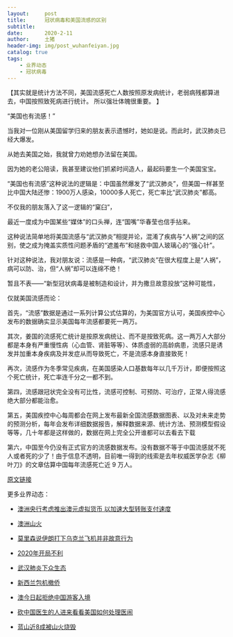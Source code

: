 ```yaml
---
layout:     post
title:      冠状病毒和美国流感的区别
subtitle:   
date:       2020-2-11
author:     土猪
header-img: img/post_wuhanfeiyan.jpg
catalog: true
tags:
    - 业界动态
    - 冠状病毒
---
```



【其实就是统计方法不同，美国流感死亡人数按照原发病统计，老弱病残都算进去，中国按照致死病进行统计。 所以强壮体魄很重要。 】


“美国也有流感！”

当我对一位刚从美国留学归来的朋友表示遗憾时，她如是说。而此时，武汉肺炎已经大爆发。

从她去美国之始，我就曾力劝她想办法留在美国。

因为她的老公陪读，我甚至建议他们抓紧时间造人，最起码要生一个美国宝宝。

“美国也有流感”这种说法的逻辑是：中国虽然爆发了“武汉肺炎”，但美国一样甚至比中国大陆还惨：1900万人感染，10000多人死亡，死亡率比“武汉肺炎”都高。

不仅我的朋友落入了这一逻辑的“窠臼”，

最近一度成为中国某些“媒体”的口头禅，连“国嘴”华春莹也信手拈来。


这种说法简单地将美国流感与“武汉肺炎”相提并论，混淆了疾病与“人祸”之间的区别，使之成为掩盖实质性问题矛盾的“遮羞布”和拯救中国人玻璃心的“强心针”。

针对这种说法，我对朋友说：流感是一种病，“武汉肺炎”在很大程度上是“人祸”，病可以防、治，但“人祸”却可以连绵不绝！

暂且不表——“新型冠状病毒是被制造和设计，并为撒旦故意投放”这种可能性，

仅就美国流感而论：

首先，“流感”数据是通过一系列计算公式估算的，为美国官方认可，美国疾控中心发布的数据确实显示美国每年流感都要死一两万。

其次，姜国的流感死亡统计是按原发病统让、而不是按致死病。这一两万人大部分都是本身有严重慢性病（心血管、肾脏等等）、体质虛弱的高龄病患，流感只是诱发并加重本身疾病及并发症从而导致死亡，不是流感本身直接致死！

再次，流感作为冬季常见疾病，在美国感染人口基数每年以几千万计，即便按照这个死亡统计，死亡率连千分之一都不到。

第四，流感跟冠状完全没有可比性，流感可控制、可预防、可治疗，正常人得流感绝大部分都能治愈。

第五，美国疾控中心每周都会在网上发布最新全国流感数据图表、以及对未来走势的预测分析，每年会发布详细数据报告，解释数据来源、统计方法、预测模型假设等等，几十年都是这样做的，数据在网上完全公开谁都可以去看去下载

第六，中国至今仍没有正式官方的流感数据发布。没有数据不等于中国流感就不死人或者死的少了！由于信息不透明，目前唯一得到的线索是去年权威医学杂志《柳叶刀》的文章估算中国每年流感死亡近 9 万人。


[原文链接](https://matters.news/@Mrtoutu/%E9%80%8F%E5%9B%BE%E5%93%A5-%E6%8B%BF%E7%BE%8E%E5%9B%BD%E6%B5%81%E6%84%9F%E4%B8%8E-%E6%AD%A6%E6%B1%89%E8%82%BA%E7%82%8E-%E7%9B%B8%E6%8F%90%E5%B9%B6%E8%AE%BA-%E7%8A%AF%E4%BA%86%E5%93%AA%E4%BA%9B%E5%B8%B8%E8%AF%86%E6%80%A7%E9%94%99%E8%AF%AF-zdpuAnnqwJHtSMc1xbF4EHPtJfHmnoAf6ArWQvAC7QSu3kaBh)




更多业界动态：

- [澳洲央行考虑推出澳元虚拟货币 以加速大型转账支付速度](http://livinginau.life/2020/01/12/%E6%BE%B3%E6%B4%B2%E5%A4%AE%E8%A1%8C%E8%80%83%E8%99%91%E6%8E%A8%E5%87%BA%E6%BE%B3%E5%85%83%E8%99%9A%E6%8B%9F%E8%B4%A7%E5%B8%81/)

- [澳洲山火](http://livinginau.life/2020/01/11/%E6%BE%B3%E6%B4%B2%E5%B1%B1%E7%81%AB/)

- [莫里森说伊朗打下乌克兰飞机并非故意行为](http://livinginau.life/2020/01/11/%E4%BC%8A%E6%9C%97%E6%89%93%E4%B8%8B%E4%B9%8C%E5%85%8B%E5%85%B0%E9%A3%9E%E6%9C%BA%E5%B9%B6%E9%9D%9E%E6%95%85%E6%84%8F%E8%A1%8C%E4%B8%BA/)

- [2020年开局不利](http://livinginau.life/2020/02/06/2020%E5%BC%80%E5%B1%80%E4%B8%8D%E5%88%A9/)

- [武汉肺炎下众生态](http://livinginau.life/2020/02/03/%E6%AD%A6%E6%B1%89%E8%82%BA%E7%82%8E%E4%B8%8B%E4%BC%97%E7%94%9F%E6%80%81/)

- [新西兰包机撤侨](http://livinginau.life/2020/02/03/%E6%96%B0%E8%A5%BF%E5%85%B0%E5%B0%86%E5%8C%85%E6%9C%BA%E6%8A%8A%E6%BE%B3%E6%B4%B2%E5%92%8C%E6%96%B0%E8%A5%BF%E5%85%B0%E5%85%AC%E6%B0%91%E5%B8%A6%E7%A6%BB%E6%AD%A6%E6%B1%89%E5%89%8D%E5%BE%80%E6%96%B0%E8%A5%BF%E5%85%B0/)

- [澳今日起拒绝中国游客入境](http://livinginau.life/2020/02/01/%E6%BE%B3%E6%B4%B2%E4%BB%8E%E4%BB%8A%E6%97%A5%E8%B5%B7%E6%8B%92%E7%BB%9D%E4%BB%8E%E4%B8%AD%E5%9B%BD%E6%9D%A5%E7%9A%84%E4%BA%BA%E5%85%A5%E5%A2%83/)

- [砍中国医生的人进来看看美国如何处理医闹](http://livinginau.life/2020/01/30/%E7%A0%8D%E4%B8%AD%E5%9B%BD%E5%8C%BB%E7%94%9F%E7%9A%84/)

- [蓝山近8成被山火烧毁](http://livinginau.life/2020/01/20/%E8%93%9D%E5%B1%B1%E8%BF%91%E5%85%AB%E6%88%90%E8%A2%AB%E6%9E%97%E7%81%AB%E7%83%A7%E6%AF%81/)